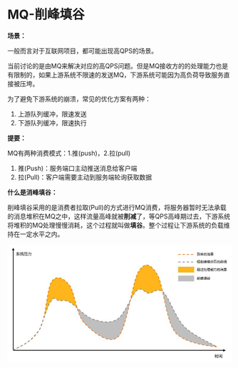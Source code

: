 # MQ-削峰填谷

**场景：**

一般而言对于互联网项目，都可能出现高QPS的场景。

当前讨论的是由MQ来解决对应的高QPS问题。但是MQ接收方的的处理能力也是有限制的，如果上游系统不限速的发送MQ，下游系统可能因为高负荷导致服务直接被压垮。

为了避免下游系统的崩溃，常见的优化方案有两种：

1. 上游队列缓冲，限速发送
2. 下游队列缓冲，限速执行



**提要：**

MQ有两种消费模式：1.推(push)，2.拉(pull)

1. 推(Push)：服务端口主动推送消息给客户端
2. 拉(Pull)：客户端需要主动到服务端轮询获取数据



**什么是消峰填谷：**

削峰填谷采用的是消费者拉取(Pull)的方式进行MQ消费，将服务器暂时无法承载的消息堆积在MQ之中，这样流量高峰就被**削减**了，等QPS高峰期过去，下游系统将堆积的MQ处理慢慢消耗，这个过程就叫做**填谷**。整个过程让下游系统的负载维持在一定水平之内。

<img src="./resource/削峰填谷.jpg" alt="消峰填谷" />